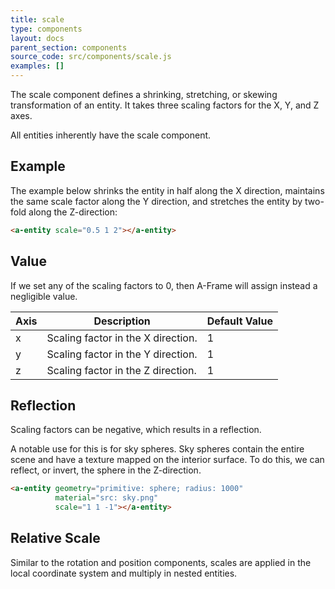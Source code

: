 ```yaml
---
title: scale
type: components
layout: docs
parent_section: components
source_code: src/components/scale.js
examples: []
---
```


The scale component defines a shrinking, stretching, or skewing transformation
of an entity. It takes three scaling factors for the X, Y, and Z axes.

All entities inherently have the scale component.

## Example

The example below shrinks the entity in half along the X direction, maintains
the same scale factor along the Y direction, and stretches the entity by
two-fold along the Z-direction:

```html
<a-entity scale="0.5 1 2"></a-entity>
```

## Value

If we set any of the scaling factors to 0, then A-Frame will assign instead a
negligible value.

| Axis | Description                        | Default Value |
|------|------------------------------------|---------------|
| x    | Scaling factor in the X direction. | 1             |
| y    | Scaling factor in the Y direction. | 1             |
| z    | Scaling factor in the Z direction. | 1             |

## Reflection

Scaling factors can be negative, which results in a reflection.

A notable use for this is for sky spheres. Sky spheres contain the entire scene
and have a texture mapped on the interior surface. To do this, we can reflect,
or invert, the sphere in the Z-direction.

```html
<a-entity geometry="primitive: sphere; radius: 1000"
          material="src: sky.png"
          scale="1 1 -1"></a-entity>
```

## Relative Scale

Similar to the rotation and position components, scales are applied in the
local coordinate system and multiply in nested entities.
